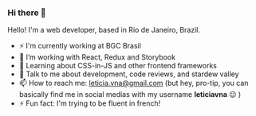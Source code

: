 ### Hi there 👋

<!--
**leticiavna/leticiavna** is a ✨ _special_ ✨ repository because its `README.md` (this file) appears on your GitHub profile.

Here are some ideas to get you started:

- 🔭 I’m currently working on ...
- 🌱 I’m currently learning ...
- 👯 I’m looking to collaborate on ...
- 🤔 I’m looking for help with ...
- 💬 Ask me about ...
- 📫 How to reach me: ...
- 😄 Pronouns: ...
- ⚡ Fun fact: ...
- ⚡ Available for Freelance projects!
-->

Hello! I'm a web developer, based in Rio de Janeiro, Brazil.

- ⚡ I'm currently working at BGC Brasil
- 🔭 I’m working with React, Redux and Storybook
- 🌱 Learning about CSS-in-JS and other frontend frameworks
- 💬 Talk to me about development, code reviews, and stardew valley
- 📫 How to reach me: leticia.vna@gmail.com (but hey, pro-tip, you can basically find me in social medias with my username **leticiavna** 😉 )
- ⚡ Fun fact: I'm trying to be fluent in french!

